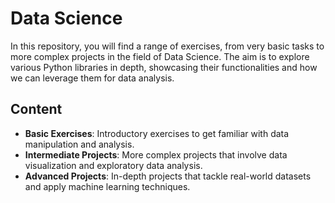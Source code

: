 # Data Science

In this repository, you will find a range of exercises, from very basic tasks to more complex projects in the field of Data Science. The aim is to explore various Python libraries in depth, showcasing their functionalities and how we can leverage them for data analysis.

## Content

- **Basic Exercises**: Introductory exercises to get familiar with data manipulation and analysis.
- **Intermediate Projects**: More complex projects that involve data visualization and exploratory data analysis.
- **Advanced Projects**: In-depth projects that tackle real-world datasets and apply machine learning techniques.

